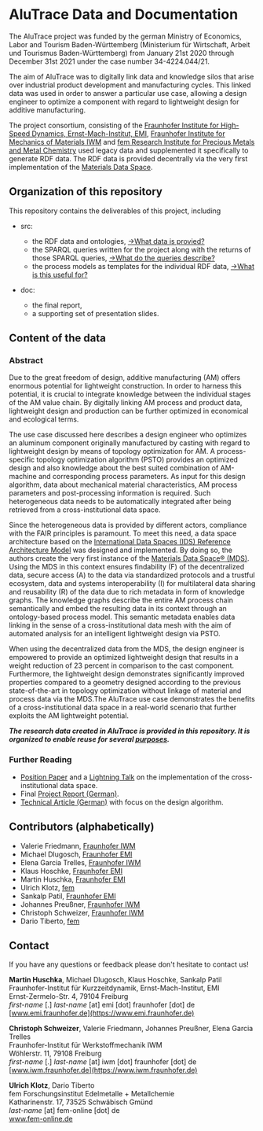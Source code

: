 # AluTrace Data and Documentation

<!-- to dos:
- Web4GenMet Info in docs
- AluTrace Infos in docs
- Describe use cases
- Rename and restructure alignments, also describe them!!
- Create and check the merged files!!!


-->


The AluTrace project was funded by the german Ministry of Economics, Labor and Tourism Baden-Württemberg (Ministerium für Wirtschaft, Arbeit und Tourismus Baden-Württemberg) from January 21st 2020 through December 31st 2021 under the case number 34-4224.044/21. 

The aim of AluTrace was to digitally link data and knowledge silos that arise over industrial product development and manufacturing cycles. This linked data was used in order to answer a particular use case, allowing a design engineer to optimize a component with regard to lightweight design for additive manufacturing. 

The project consortium, consisting of the [Fraunhofer Institute for High-Speed Dynamics, Ernst-Mach-Institut, EMI](https://www.emi.fraunhofer.de/en/business-units/automotive/research/digitales-datenmanagement.html), [Fraunhofer Institute for 
Mechanics of Materials IWM](https://www.iwm.fraunhofer.de/) and [fem Research Institute for Precious Metals and Metal Chemistry](https://www.fem-online.de/) used legacy data and supplemented it specifically to generate RDF data. The RDF data is provided decentrally via the very first implementation of the [Materials Data Space](https://www.materials.fraunhofer.de/de/strategische-initativen/materials-data-space-/aktuelles-/erste-mds-implementierung-.html).  

## Organization of this repository
This repository contains the deliverables of this project, including 
- src: 
  - the RDF data and ontologies, [->What data is provied?](https://github.com/Mat-O-Lab/AluTrace-Data-and-Documentation/tree/main/src/RDF%20data%20and%20ontologies) 
  - the SPARQL queries written for the project along with the returns of those SPARQL queries, [->What do the queries describe?](https://github.com/Mat-O-Lab/AluTrace-Data-and-Documentation/tree/main/src/SPARQL%20queries%20and%20results)
  - the process models as templates for the individual RDF data, [->What is this useful for?](https://github.com/Mat-O-Lab/AluTrace-Data-and-Documentation/tree/main/src/process%20models%20of%20RDF%20data)

- doc:
  - the final report, 
  - a supporting set of presentation slides.

<!-- ## Evaluation of FAIRness of this data
https://www.fosteropenscience.eu/learning/assessing-the-fairness-of-data/#/id/5c52e8cf0d3def29462d8cb5
-->

## Content of the data
<!-- Here refer to use case and content documentation -->
### Abstract
Due to the great freedom of design, additive manufacturing (AM) offers enormous potential for lightweight construction. In order to harness this potential, it is crucial to integrate knowledge between the individual stages of the AM value chain. By digitally linking AM process and product data, lightweight design and production can be further optimized in economical and ecological terms.  

The use case discussed here describes a design engineer who optimizes an aluminum component originally manufactured by casting with regard to lightweight design by means of topology optimization for AM. A process-specific topology optimization algorithm (PSTO) provides an optimized design and also knowledge about the best suited combination of AM-machine and corresponding process parameters. As input for this design algorithm, data about mechanical material characteristics, AM process parameters and post-processing information is required. Such heterogeneous data needs to be automatically integrated after being retrieved from a cross-institutional data space.  

Since the heterogeneous data is provided by different actors, compliance with the FAIR principles is paramount. To meet this need, a data space architecture based on the [International Data Spaces (IDS) Reference Architecture Model](https://github.com/International-Data-Spaces-Association/IDS-RAM_4_0) was designed and implemented. By doing so, the authors create the very first instance of the [Materials Data Space® (MDS)](https://www.materials.fraunhofer.de/de/strategische-initativen/materials-data-space-/aktuelles-/erste-mds-implementierung-.html). Using the MDS in this context ensures findability (F) of the decentralized data, secure access (A) to the data via standardized protocols and a trustful ecosystem, data and systems interoperability (I) for multilateral data sharing and reusability (R) of the data due to rich metadata in form of knowledge graphs. The knowledge graphs describe the entire AM process chain semantically and embed the resulting data in its context through an ontology-based process model. This semantic metadata enables data linking in the sense of a cross-institutional data mesh with the aim of automated analysis for an intelligent lightweight design via PSTO.

When using the decentralized data from the MDS, the design engineer is empowered to provide an optimized lightweight design that results in a weight reduction of 23 percent in comparison to the cast component. Furthermore, the lightweight design demonstrates significantly improved properties compared to a geometry designed according to the previous state-of-the-art in topology optimization without linkage of material and process data via the MDS.The AluTrace use case demonstrates the benefits of a cross-institutional data space in a real-world scenario that further exploits the AM lightweight potential.

***The research data created in AluTrace is provided in this repository. It is organized to enable reuse for several [purposes](https://github.com/Mat-O-Lab/AluTrace-Data-and-Documentation/blob/main/src/RDF%20data%20and%20ontologies/README.md#Use-cases-of-this-data).***

### Further Reading
- [Position Paper](https://www.trusts-data.eu/wp-content/uploads/2022/06/01-The-AluTrace-Use-Case-Harnessing-Lightweight-Design-Potentials-via-the-Materials-Data-Space.pdf) and a [Lightning Talk](https://www.youtube.com/watch?v=4FoApZMCrSw) on the implementation of the cross-institutional data space.
- Final [Project Report (German)](doc/dummydoc.txt).
- [Technical Article (German)](https://www.ingenieur.de/fachmedien/wt-werkstattstechnik/fraunhofer-gesellschaft/leichtbau-datenvernetzung-fuer-additive-fertigung/) with focus on the design algorithm.



## Contributors (alphabetically)

- Valerie Friedmann, [Fraunhofer IWM](https://www.iwm.fraunhofer.de)    
- Michael Dlugosch, [Fraunhofer EMI](https://www.emi.fraunhofer.de)  
- Elena Garcia Trelles, [Fraunhofer IWM](https://www.iwm.fraunhofer.de) 
- Klaus Hoschke, [Fraunhofer EMI](https://www.emi.fraunhofer.de)
- Martin Huschka, [Fraunhofer EMI](https://www.emi.fraunhofer.de) 
- Ulrich Klotz, [fem](https://www.fem-online.de)    
- Sankalp Patil, [Fraunhofer EMI](https://www.emi.fraunhofer.de)   
- Johannes Preußner, [Fraunhofer IWM](https://www.iwm.fraunhofer.de)  
- Christoph Schweizer, [Fraunhofer IWM](https://www.iwm.fraunhofer.de)   
- Dario Tiberto, [fem](https://www.fem-online.de)  

## Contact
If you have any questions or feedback please don't hesitate to contact us!

**Martin Huschka**, Michael Dlugosch, Klaus Hoschke, Sankalp Patil  
Fraunhofer-Institut für Kurzzeitdynamik, Ernst-Mach-Institut, EMI  
Ernst-Zermelo-Str. 4, 79104 Freiburg  
*first-name* [.] *last-name* [at] emi [dot] fraunhofer [dot] de  
[www.emi.fraunhofer.de](https://www.emi.fraunhofer.de) 

**Christoph Schweizer**, Valerie Friedmann, Johannes Preußner, Elena Garcia Trelles  
Fraunhofer-Institut für Werkstoffmechanik IWM  
Wöhlerstr. 11, 79108 Freiburg  
*first-name* [.] *last-name* [at] iwm [dot] fraunhofer [dot] de  
[www.iwm.fraunhofer.de](https://www.iwm.fraunhofer.de) 

**Ulrich Klotz**, Dario Tiberto  
fem Forschungsinstitut Edelmetalle + Metallchemie  
Katharinenstr. 17, 73525 Schwäbisch Gmünd  
*last-name* [at] fem-online [dot] de  
[www.fem-online.de ](https://www.fem-online.de) 




